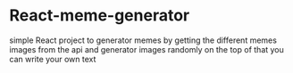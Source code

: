 # React-meme-generator
simple React project to generator memes by getting the different memes images from the api and generator images randomly on the top of that you can write your own text
